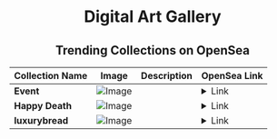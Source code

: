 <div align="center">

# Digital Art Gallery

## Trending Collections on OpenSea

| Collection Name                       | Image                                                                                     | Description                       | OpenSea Link                                                                                          |
|---------------------------------------|-------------------------------------------------------------------------------------------|-----------------------------------|--------------------------------------------------------------------------------------------------------|
| **Event** | ![Image](https://i.seadn.io/s/raw/files/28fb8cac07ddec3e57b75ad2ba0b8590.jpg?w=500&auto=format?w=200&auto=format) |  | <details><summary>Link</summary>[Event](https://opensea.io/collection/event-40040)</details> |
| **Happy Death** | ![Image](https://i.seadn.io/s/raw/files/d38d5c5abc4e8279e629d11112401ada.png?w=500&auto=format?w=200&auto=format) |  | <details><summary>Link</summary>[Happy Death](https://opensea.io/collection/happy-death-3)</details> |
| **luxurybread** | ![Image](https://i.seadn.io/s/raw/files/14c2641ba025cc2475de9f483dca0153.png?w=500&auto=format?w=200&auto=format) |  | <details><summary>Link</summary>[luxurybread](https://opensea.io/collection/luxurybread)</details> |

</div>
